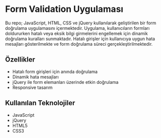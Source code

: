 # Form Validation Uygulaması
Bu repo; JavaScript, HTML, CSS ve jQuery kullanılarak geliştirilen bir form doğrulama uygulamasını içermektedir. 
Uygulama, kullanıcıların formları doldururken hatalı veya eksik bilgi girmelerini engellemek için dinamik doğrulama kuralları sunmaktadır. 
Hatalı girişler için kullanıcıya uygun hata mesajları gösterilmekte ve form doğrulama süreci gerçekleştirilmektedir.

## Özellikler
- Hatalı form girişleri için anında doğrulama
- Dinamik hata mesajları
- jQuery ile form elemanları üzerinde etkin doğrulama
- Responsive tasarım

## Kullanılan Teknolojiler
- JavaScript
- jQuery
- HTML5
- CSS3

